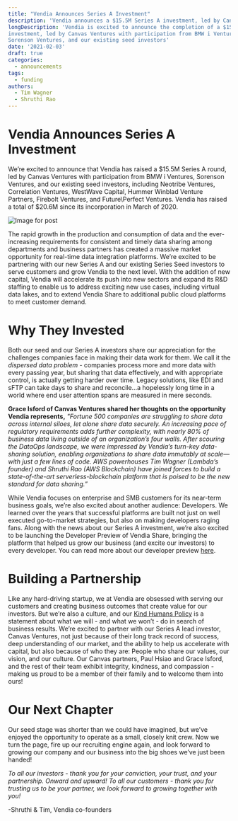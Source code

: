 ```yaml
---
title: "Vendia Announces Series A Investment"
description: 'Vendia announces a $15.5M Series A investment, led by Canvas Ventures'
longDescription: 'Vendia is excited to announce the completion of a $15.5M Series A
investment, led by Canvas Ventures with participation from BMW i Ventures,
Sorenson Ventures, and our existing seed investors'
date: '2021-02-03'
draft: true
categories:
  - announcements
tags:
  - funding
authors:
  - Tim Wagner
  - Shruthi Rao
---
```


Vendia Announces Series A Investment
====================================

We’re excited to announce that Vendia has raised a $15.5M Series A round, led
by Canvas Ventures with participation from BMW i Ventures, Sorenson Ventures,
and our existing seed investors, including Neotribe Ventures, Correlation
Ventures, WestWave Capital, Hummer Winblad Venture Partners, Firebolt Ventures,
and Future\Perfect Ventures. Vendia has raised a total of $20.6M since its
incorporation in March of 2020.

![Image for post](https://d24nhiikxn5jns.cloudfront.net/images/Series%20A%20Announcement%20blog%20image%201.png)

The rapid growth in the production and consumption of data and the
ever-increasing requirements for consistent and timely data sharing among
departments and business partners has created a massive market opportunity for
real-time data integration platforms. We’re excited to be partnering with our
new Series A and our existing Series Seed investors to serve customers and
grow Vendia to the next level. With the addition of new capital, Vendia will
accelerate its push into new sectors and expand its R&D staffing to enable us
to address exciting new use cases, including virtual data lakes, and to extend
Vendia Share to additional public cloud platforms to meet customer demand.

Why They Invested
=================

Both our seed and our Series A investors share our appreciation for the
challenges companies face in making their data work for them. We call it the
_dispersed data problem_ - companies process more and more data with every
passing year, but sharing that data effectively, and with appropriate control,
is actually getting harder over time. Legacy solutions, like EDI and sFTP can
take days to share and reconcile...a hopelessly long time in a world where end
user attention spans are measured in mere seconds. 

**Grace Isford of Canvas Ventures shared her thoughts on the opportunity Vendia represents,**
_"Fortune 500 companies are struggling to share data across internal siloes,
let alone share data securely. An increasing pace of regulatory requirements
adds further complexity, with nearly 80% of business data living outside of an
organization’s four walls. After scouring the DataOps landscape, we were
impressed by Vendia’s turn-key data-sharing solution, enabling organizations to
share data immutably at scale—with just a few lines of code. AWS powerhouses
Tim Wagner (Lambda’s founder) and Shruthi Rao (AWS Blockchain) have joined
forces to build a state-of-the-art serverless-blockchain platform that is poised
to be the new standard for data sharing.”_

While Vendia focuses on enterprise and SMB customers for its near-term business
goals, we’re also excited about another audience: Developers. We learned over
the years that successful platforms are built not just on well executed
go-to-market strategies, but also on making developers raging fans. Along with the
news about our Series A investment, we’re also excited to be launching the
Developer Preview of Vendia Share, bringing the platform that helped us grow our
business (and excite our investors) to every developer. You can read more about
our developer preview [here](https://www.vendia.net/blog/welcome-to-developer-preview).

Building a Partnership
======================

Like any hard-driving startup, we at Vendia are obsessed with serving our
customers and creating business outcomes that create value for our investors.
But we’re also a culture, and our [Kind Humans Policy](https://www.vendia.net/kind-humans)
is a statement about what we will - and what we won’t - do in search of business
results. We’re excited to partner with our Series A lead investor, Canvas
Ventures, not just because of their long track record of success, deep
understanding of our market, and the ability to help us accelerate with
capital, but also because of who they are: People who share our values, our
vision, and our culture. Our Canvas partners, Paul Hsiao and Grace Isford,
and the rest of their team exhibit integrity, kindness, and compassion - making
us proud to be a member of their family and to welcome them into ours!

Our Next Chapter
================

Our seed stage was shorter than we could have imagined, but we’ve enjoyed the
opportunity to operate as a small, closely knit crew. Now we turn the page,
fire up our recruiting engine again, and look forward to growing our company
and our business into the big shoes we’ve just been handed! 

_To all our investors - thank you for your conviction, your trust, and your partnership. Onward and upward!_
_To all our customers - thank you for trusting us to be your partner, we look forward to growing together with you!_

-Shruthi & Tim, Vendia co-founders
